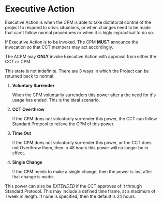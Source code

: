 # Executive Action
Executive Action is when the CPM is able to take dictatorial control of the project to respond to crisis situations, or when changes need to be made that can't follow normal procedures or when it is higly impractical to do so.

If Executive Action is to be invoked. The CPM **MUST** announce the invocation so that CCT members may act accordingly.

The ACPM may **ONLY** invoke Executive Action with approval from either the CCT or CPM.

This state is not indefinite. There are 3 ways in which the Project can be returned back to normal:

1. **Voluntary Surrender**

	When the CPM voluntarily surrenders this power after a the need for it's usage has ended. This is the ideal scenario.
	
2. **CCT Overthrow**

	If the CPM does not voluntarily surrender this power, the CCT can follow Standard Protocol to relieve the CPM of this power.
	
3. **Time Out**

	If the CPM does not voluntarily surrender this power, or the CCT does not Overthrow them, then in 48 hours this power will no longer be in effect.

4. **Single Change**

	If the CPM needs to make a single change, then the power is lost after that change is made.
	
This power can also be _EXTENDED_ if the CCT approves of it through Standard Protocol. This may include a defined time frame, at a maximum of 1 week in length. If none is specified, then the default is 24 hours.